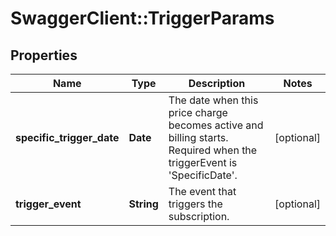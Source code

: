 # SwaggerClient::TriggerParams

## Properties
Name | Type | Description | Notes
------------ | ------------- | ------------- | -------------
**specific_trigger_date** | **Date** | The date when this price charge becomes active and billing starts. Required when the triggerEvent is &#39;SpecificDate&#39;. | [optional] 
**trigger_event** | **String** | The event that triggers the subscription. | [optional] 


